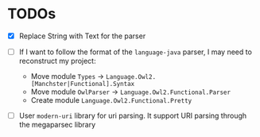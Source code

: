 # TODOs

- [X] Replace String with Text for the parser
- [ ] If I want to follow the format of the `language-java` parser, I may need to reconstruct my project:
  - Move module `Types` -> `Language.Owl2.[Manchster|Functional].Syntax`
  - Move module `OwlParser` -> `Language.Owl2.Functional.Parser`
  - Create module `Language.Owl2.Functional.Pretty`
- [ ] User `modern-uri` library for uri parsing. It support URI parsing through the megaparsec library

